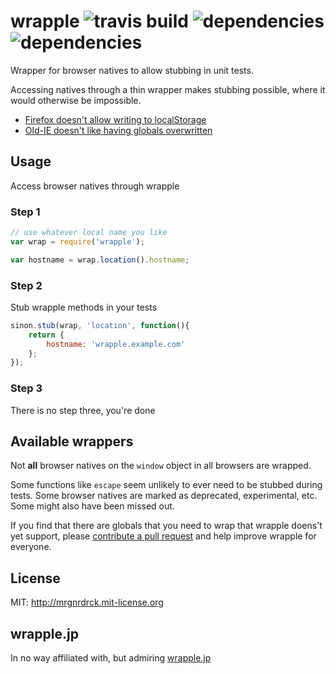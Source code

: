 # wrapple ![travis build](https://img.shields.io/travis/mroderick/wrapple.svg) ![dependencies](https://img.shields.io/david/mroderick/wrapple.svg) ![dependencies](https://img.shields.io/david/dev/mroderick/wrapple.svg)
Wrapper for browser natives to allow stubbing in unit tests.

Accessing natives through a thin wrapper makes stubbing possible, where it would otherwise be impossible.

* [Firefox doesn't allow writing to localStorage](https://github.com/cjohansen/Sinon.JS/issues/662)
* [Old-IE doesn't like having globals overwritten](https://github.com/algolia/writable-window-method)

## Usage

Access browser natives through wrapple

### Step 1
```javascript
// use whatever local name you like
var wrap = require('wrapple');

var hostname = wrap.location().hostname;
```

### Step 2

Stub wrapple methods in your tests
```javascript
sinon.stub(wrap, 'location', function(){
    return {
        hostname: 'wrapple.example.com'
    };
});
```

### Step 3

There is no step three, you're done

## Available wrappers

Not **all** browser natives on the `window` object in all browsers are wrapped.

Some functions like `escape` seem unlikely to ever need to be stubbed during tests. Some browser natives are marked as deprecated, experimental, etc. Some might also have been missed out.

If you find that there are globals that you need to wrap that wrapple doens't yet support, please [contribute a pull request](CONTRIBUTING.md) and help improve wrapple for everyone.

## License

MIT: http://mrgnrdrck.mit-license.org

## wrapple.jp

In no way affiliated with, but admiring [wrapple.jp](http://www.wrapple.jp)
